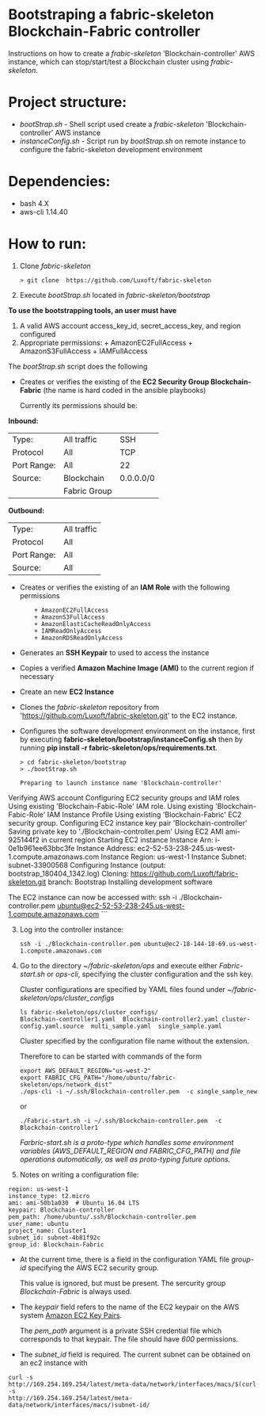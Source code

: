 # Bootstraping a fabric-skeleton Blockchain-Fabric controller

Instructions on how to create a *frabic-skeleton* 'Blockchain-controller' AWS instance, which can stop/start/test a Blockchain cluster using *frabic-skeleton*.

# Project structure:

- *bootStrap.sh* - Shell script used create a *frabic-skeleton* 'Blockchain-controller' AWS instance
- *instanceConfig.sh* - Script run by *bootStrap.sh* on remote instance
  to configure the fabric-skeleton development environment

# Dependencies:
* bash 4.X
* aws-cli 1.14.40


# How to run:
1. Clone *fabric-skeleton*
	```
	> git clone  https://github.com/Luxoft/fabric-skeleton
	```

2. Execute *bootStrap.sh* located in *fabric-skeleton/bootstrap*

**To use the bootstrapping tools, an user must have**

1. A valid AWS account access_key_id, secret_access_key, and region
	configured
2. Appropriate permissions:
	   + AmazonEC2FullAccess
	   + AmazonS3FullAccess
	   + IAMFullAccess
	
The *bootStrap.sh* script does the following
	
- Creates or verifies the existing of the **EC2 Security Group
		  Blockchain-Fabric** (the name is hard coded in the
		  ansible playbooks)
	
  Currently its permissions should be:
	
**Inbound:**
	
<table>
<tr><td>Type: </td><td>All traffic</td><td>SSH</td></tr>
<tr><td>Protocol</td><td>All</td><td>TCP</td></tr>
<tr><td>Port Range: </td><td> All</td><td> 22</td></tr>
<tr><td>Source: </td><td>    Blockchain</td><td>0.0.0.0/0</td></tr>
<tr><td> </td></td><td>Fabric Group</td><td></td></tr>
</table>

**Outbound:**
	
<table>
<tr><td>Type: </td><td>All traffic</td></tr>
<tr><td>Protocol</td><td>All</td></tr>
<tr><td>Port Range: </td><td> All</td></tr>
<tr><td>Source: </td><td>All</td></tr>
</table>
	
- Creates or verifies the existing of an **IAM Role** with the following
		permissions
	
		  + AmazonEC2FullAccess
		  + AmazonS3FullAccess
		  + AmazonElastiCacheReadOnlyAccess
		  + IAMReadOnlyAccess
		  + AmazonRDSReadOnlyAccess

- Generates an **SSH Keypair** to used to access the instance
- Copies a verified **Amazon Machine Image (AMI)** to the current
region if necessary
- Create an new **EC2 Instance**
- Clones the  *fabric-skeleton* repository from
  'https://github.com/Luxoft/fabric-skeleton.git' to the EC2 instance.
- Configures the software development environment on the instance,
  first by executing **fabric-skeleton/bootstrap/instanceConfig.sh**
  then by running **pip install -r fabric-skeleton/ops/requirements.txt**.

	```
	> cd fabric-skeleton/bootstrap
	> ./bootStrap.sh
	
	Preparing to launch instance name 'Blockchain-controller'
Verifying AWS account
Configuring EC2 security groups and IAM roles
    Using existing 'Blockchain-Fabic-Role' IAM role.
    Using existing 'Blockchain-Fabic-Role' IAM Instance Profile
    Using existing 'Blockchain-Fabric' EC2 security group.
Configuring EC2 instance key pair 'Blockchain-controller'
    Saving private key to './Blockchain-controller.pem'
Using EC2 AMI ami-925144f2 in current region
Starting EC2 instance
    Instance Arn:       i-0e1b961ee63bbc3fe
    Instance Address:   ec2-52-53-238-245.us-west-1.compute.amazonaws.com
    Instance Region:    us-west-1
    Instance Subnet:    subnet-33900568
Configuring Instance (output: bootstrap_180404_1342.log)
    Cloning: https://github.com/Luxoft/fabric-skeleton.git branch: Bootstrap
    Installing development software

The EC2 instance can now be accessed with:
  ssh -i ./Blockchain-controller.pem ubuntu@ec2-52-53-238-245.us-west-1.compute.amazonaws.com
	  ```

	
3. Log into the controller instance:
	```
	ssh -i ./Blockchain-controller.pem ubuntu@ec2-18-144-18-69.us-west-1.compute.amazonaws.com
	```

4. Go to the directory *~/fabric-skeleton/ops* and execute either
   *Fabric-start.sh* or *ops-cli*, specifying the cluster configuration
   and the ssh key.

   Cluster configurations are specified by YAML files found under
   *~/fabric-skeleton/ops/cluster_configs*
   ```
   ls fabric-skeleton/ops/cluster_configs/
   Blockchain-controller1.yaml  Blockchain-controller2.yaml cluster-config.yaml.source  multi_sample.yaml  single_sample.yaml
	```
   Cluster specified by the configuration file name without the
   extension.

	Therefore to can be started with commands of the form

	```
	export AWS_DEFAULT_REGION="us-west-2"
	export FABRIC_CFG_PATH="/home/ubuntu/fabric-skeleton/ops/network_dist"
	./ops-cli -i ~/.ssh/Blockchain-controller.pem  -c single_sample_new
	```
	or
	```
	./Fabric-start.sh -i ~/.ssh/Blockchain-controller.pem  -c Blockchain-controller1
	```
	*Farbric-start.sh is a proto-type which handles some environment
variables (AWS_DEFAULT_REGION and FABRIC_CFG_PATH) and file operations
automatically, as well as proto-typing future options.*

5. Notes on writing a configuration file:
```
region: us-west-1
instance_type: t2.micro
ami: ami-50b1a030  # Ubuntu 16.04 LTS
keypair: Blockchain-controller
pem_path: /home/ubuntu/.ssh/Blockchain-controller.pem
user_name: ubuntu
project_name: Cluster1
subnet_id: subnet-4b81f92c
group_id: Blockchain-Fabric
```
- At the current time, there is a field in the configuration YAML
file  *group-id* specifying the AWS EC2 security group.

	This value is ignored, but must be present.  The sercurity group
*Blockchain-Fabric* is always used.

- The *keypair* field refers to the name of the EC2 keypair on the AWS
  system
  [Amazon EC2 Key Pairs](https://docs.aws.amazon.com/AWSEC2/latest/UserGuide/ec2-key-pairs.html).

	The *pem_path* argument is a private SSH credential file which
corresponds to that keypair.  The file should have *600* permissions.

- The *subnet_id* field is required. The current subnet can be obtained
on an ec2 instance with
```
curl -s
http://169.254.169.254/latest/meta-data/network/interfaces/macs/$(curl -s
http://169.254.169.254/latest/meta-data/network/interfaces/macs/)subnet-id/
```
	


